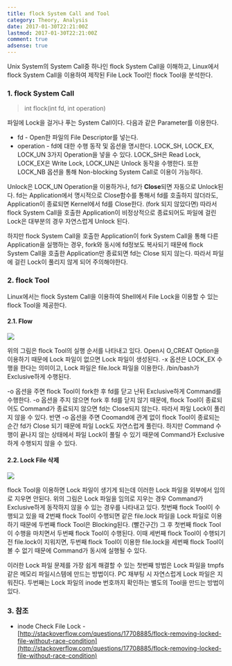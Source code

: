 ```yaml
---
title: flock System Call and Tool
category: Theory, Analysis
date: 2017-01-30T22:21:00Z
lastmod: 2017-01-30T22:21:00Z
comment: true
adsense: true
---
```


Unix System의 System Call중 하나인 flock System Call을 이해하고, Linux에서 flock System Call을 이용하여 제작된 File Lock Tool인 flock Tool을 분석한다.

### 1. flock System Call

> int flock(int fd, int operation)

파일에 Lock을 걸거나 푸는 System Call이다. 다음과 같은 Parameter를 이용한다.
* fd - Open한 파일의 File Descriptor를 넣는다.
* operation - fd에 대한 수행 동작 및 옵션을 명시한다. LOCK_SH, LOCK_EX, LOCK_UN 3가지 Operation을 넣을 수 있다. LOCK_SH은 Read Lock, LOCK_EX은 Write Lock, LOCK_UN은 Unlock 동작을 수행한다. 또한 LOCK_NB 옵션을 통해 Non-blocking System Call로 이용이 가능하다.

Unlock은 LOCK_UN Operation을 이용하거나, fd가 **Close**되면 자동으로 Unlock된다. fd는 Application에서 명시적으로 Close함수를 통해서 fd를 호출하지 않더라도, Application이 종료되면 Kernel에서 fd를 Close한다. (fork 되지 않았다면) 따라서 flock System Call을 호출한 Application이 비정상적으로 종료되어도 파일에 걸린 Lock은 대부분의 경우 자연스럽게 Unlock 된다.

하지만 flock System Call을 호출한 Application이 fork System Call을 통해 다른 Application을 실행하는 경우, fork와 동시에 fd정보도 복사되기 때문에 flock System Call을 호출한 Application만 종료되면 fd는 Close 되지 않는다. 따라서 파일에 걸린 Lock이 풀리지 않게 되어 주의해야한다.

### 2. flock Tool

Linux에서는 flock System Call을 이용하여 Shell에서 File Lock을 이용할 수 있는 flock Tool을 제공한다.

#### 2.1. Flow

![]({{site.baseurl}}/images/theory_analysis/flock_System_Call_Tool/flock_Tool_Flow.PNG)

위의 그림은 flock Tool의 실행 순서를 나타내고 있다. Open시 O_CREAT Option을 이용하기 때문에 Lock 파일이 없으면 Lock 파일이 생성된다. -x 옵션은 LOCK_EX 수행을 한다는 의미이고, Lock 파일은 file.lock 파일을 이용한다. /bin/bash가 Exclusive하게 수행된다.

-o 옵션을 주면 flock Tool이 fork한 후 fd를 닫고 난뒤 Exclusive하게 Command를 수행한다. -o 옵션을 주지 않으면 fork 후 fd를 닫지 않기 때문에, flock Tool이 종료되어도 Command가 종료되지 않으면 fd는 Close되지 않는다. 따라서 파일 Lock이 풀리지 않을 수 있다. 반면 -o 옵션을 주면 Coomand에 관계 없이 flock Tool이 종료되는 순간 fd가 Close 되기 때문에 파일 Lock도 자연스럽게 풀린다. 하지만 Command 수행이 끝나지 않는 상태에서 파일 Lock이 풀릴 수 있기 때문에 Command가 Exclusive하게 수행되지 않을 수 있다.

#### 2.2. Lock File 삭제

![]({{site.baseurl}}/images/theory_analysis/flock_System_Call_Tool/flock_Tool_File_Delete.PNG)

flock Tool을 이용하면 Lock 파일이 생기게 되는데 이러한 Lock 파일을 외부에서 임의로 지우면 안된다. 위의 그림은 Lock 파일을 임의로 지우는 경우 Command가 Exclusive하게 동작하지 않을 수 있는 경우를 나타내고 있다. 첫번째 flock Tool이 수행되고 있을 때 2번째 flock Tool이 수행되면 같은 file.lock 파일을 Lock 파일로 이용하기 때문에 두번째 flock Tool은 Blocking된다. (빨간구간) 그 후 첫번째 flock Tool이 수행을 마치면서 두번째 flock Tool이 수행된다. 이때 세번째 flock Tool이 수행되기 전 file.lock이 지워지면, 두번째 flock Tool이 이용한 file.lock을 세번째 flock Tool이 볼 수 없기 때문에 Command가 동시에 실행될 수 있다.

이러한 Lock 파일 문제를 가장 쉽게 해결할 수 있는 첫번째 방법은 Lock 파일을 tmpfs같은 메모리 파일시스템에 만드는 방법이다. PC 재부팅 시 자연스럽게 Lock 파일은 지워진다. 두번째는 Lock 파일의 inode 번호까지 확인하는 별도의 Tool을 만드는 방법이 있다.

### 3. 참조

* inode Check File Lock - [http://stackoverflow.com/questions/17708885/flock-removing-locked-file-without-race-condition](http://stackoverflow.com/questions/17708885/flock-removing-locked-file-without-race-condition)
